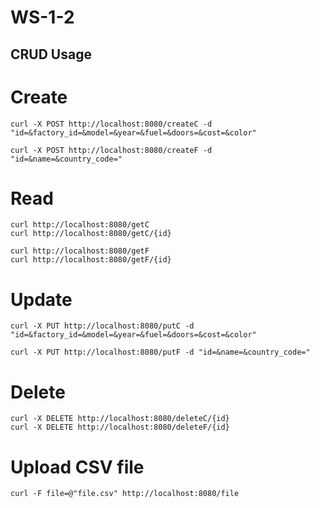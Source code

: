 # WS-1-2

## CRUD Usage

# Create

```
curl -X POST http://localhost:8080/createC -d "id=&factory_id=&model=&year=&fuel=&doors=&cost=&color"

curl -X POST http://localhost:8080/createF -d "id=&name=&country_code="
```
# Read
```
curl http://localhost:8080/getC
curl http://localhost:8080/getC/{id}

curl http://localhost:8080/getF
curl http://localhost:8080/getF/{id}
```

# Update 

```
curl -X PUT http://localhost:8080/putC -d "id=&factory_id=&model=&year=&fuel=&doors=&cost=&color"

curl -X PUT http://localhost:8080/putF -d "id=&name=&country_code="
```
# Delete 
```
curl -X DELETE http://localhost:8080/deleteC/{id}
curl -X DELETE http://localhost:8080/deleteF/{id}
```

# Upload CSV file

```
curl -F file=@"file.csv" http://localhost:8080/file
```
